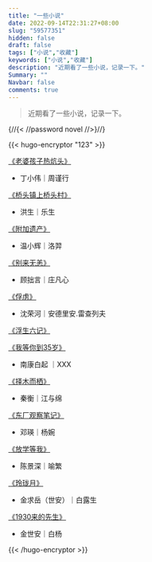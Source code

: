 ```yaml
---
title: "一些小说"
date: 2022-09-14T22:31:27+08:00
slug: "59577351"
hidden: false
draft: false
tags: ["小说","收藏"]
keywords: ["小说","收藏"]
description: "近期看了一些小说，记录一下。"
Summary: ""
Navbar: false
comments: true
---
```


> 近期看了一些小说，记录一下。
>

{//{< //password novel //>}//}


{{< hugo-encryptor "123" >}}


[《老婆孩子热炕头》](老婆孩子热炕头无删带番.txt)

- 丁小伟｜周谨行

[《桥头镇上桥头村》](桥头镇上桥头村.txt)

- 洪生｜乐生

[《附加遗产》](附加遗产番全.txt)

- 温小辉｜洛羿

[《别来无恙》](《别来无恙》.txt)

- 顾拙言｜庄凡心

[《俘虏》](俘虏.txt)

- 沈荣河｜安德里安.雷查列夫

[《浮生六记》](浮生六记.txt)

[《我等你到35岁》](我等你到三十五岁.txt)

- 南康白起 ｜XXX

[《择木而栖》](《择木而栖》.txt)

- 秦衡｜江与绵

[《东厂观察笔记》](《东厂观察笔记》.txt)

- 邓瑛｜杨婉

[《放学等我》](放学等我.txt)

- 陈景深｜喻繁

[《玲珑月》](玲珑月.txt)

- 金求岳（世安）｜白露生

[《1930来的先生》](1930来的先生.txt)

- 金世安｜白杨

{{< /hugo-encryptor >}}

